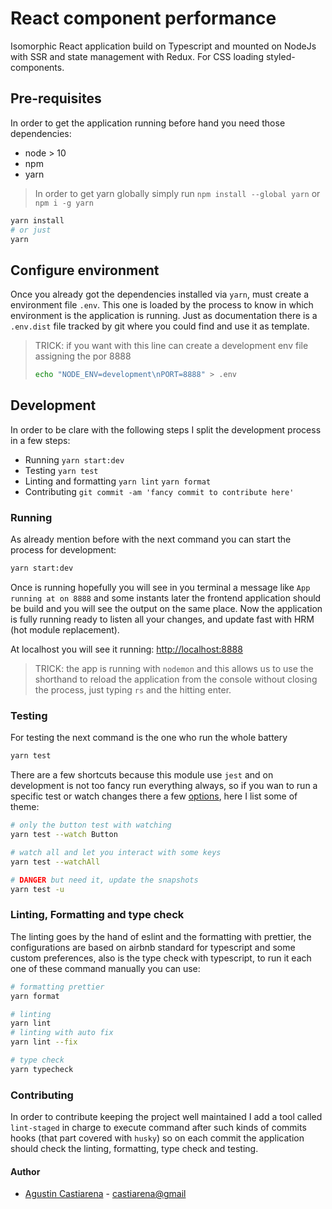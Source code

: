 # React component performance

Isomorphic React application build on Typescript and mounted on NodeJs with
SSR and state management with Redux. For CSS loading styled-components.

## Pre-requisites

In order to get the application running 
before hand you need those dependencies:

- node > 10
- npm 
- yarn

> In order to get yarn globally simply run `npm install --global yarn` or `npm i -g yarn`

```bash
yarn install
# or just 
yarn
```

## Configure environment

Once you already got the dependencies installed via `yarn`, must create a environment file
`.env`. This one is loaded by the process to know in which environment is the application is running.
Just as documentation there is a `.env.dist` file tracked by git where you could find and use it as template.

> TRICK: if you want with this line can create a development env file assigning the por 8888 
> ```bash
> echo "NODE_ENV=development\nPORT=8888" > .env
> ```

## Development

In order to be clare with the following steps I split the development process in a few steps:

- Running `yarn start:dev`
- Testing `yarn test`
- Linting and formatting `yarn lint` `yarn format` 
- Contributing `git commit -am 'fancy commit to contribute here'`

### Running

As already mention before with the next command you can start the process for development:
```bash
yarn start:dev
```

Once is running hopefully you will see in you terminal a message like `App running at on 8888` and 
some instants later the frontend application should be build and you will see the output 
on the same place. Now the application is fully running ready to listen all your changes, and
update fast with HRM (hot module replacement).

At localhost you will see it running: [http://localhost:8888](http://localhost:8888)

> TRICK: the app is running with `nodemon` and this allows us to use
> the shorthand to reload the application from the console without closing
> the process, just typing `rs` and the hitting enter.

### Testing

For testing the next command is the one who run the whole battery
```bash
yarn test
```

There are a few shortcuts because this module use `jest` and on development is not too fancy run
everything always, so if you wan to run a specific test or watch changes there a few [options](https://jestjs.io/docs/en/cli),
here I list some of theme:

```bash
# only the button test with watching
yarn test --watch Button 

# watch all and let you interact with some keys
yarn test --watchAll

# DANGER but need it, update the snapshots
yarn test -u
```

### Linting, Formatting and type check

The linting goes by the hand of eslint and the formatting with prettier, the configurations are
based on airbnb standard for typescript and some custom preferences, also is the type check with
typescript, to run it each one of these command manually you can use:

```bash
# formatting prettier
yarn format

# linting
yarn lint
# linting with auto fix
yarn lint --fix

# type check
yarn typecheck
```

### Contributing

In order to contribute keeping the project well maintained I add a tool called `lint-staged`
in charge to execute command after such kinds of commits hooks (that part covered with `husky`)
so on each commit the application should check the linting, formatting, type check and testing. 

#### Author

- [Agustin Castiarena](http://github.com/castiarena) - [castiarena@gmail](mailto:castiarena@gmail) 


